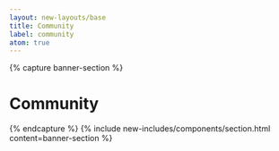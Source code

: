 ```yaml
---
layout: new-layouts/base
title: Community
label: community
atom: true
---
```


{% capture banner-section %}
<div class="grid-1-cols" markdown=1>
  <h1>Community</h1>
</div>
{% endcapture %}
{% include new-includes/components/section.html
    content=banner-section
%}
